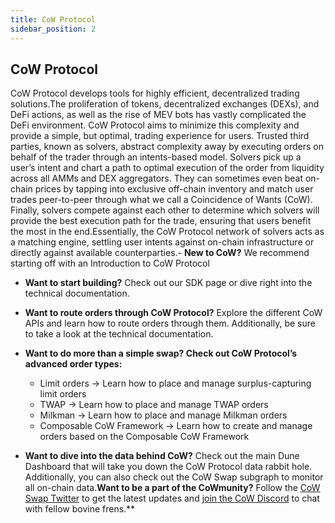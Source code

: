 ```yaml
---
title: CoW Protocol
sidebar_position: 2
---
```


## CoW Protocol

CoW Protocol develops tools for highly efficient, decentralized trading solutions.The proliferation of tokens, decentralized exchanges (DEXs), and DeFi actions, as well as the rise of MEV bots has vastly complicated the DeFi environment. CoW Protocol aims to minimize this complexity and provide a simple, but optimal, trading experience for users. Trusted third parties, known as solvers, abstract complexity away by executing orders on behalf of the trader through an intents-based model. Solvers pick up a user’s intent and chart a path to optimal execution of the order from liquidity across all AMMs and DEX aggregators. They can sometimes even beat on-chain prices by tapping into exclusive off-chain inventory and match user trades peer-to-peer through what we call a Coincidence of Wants (CoW). Finally, solvers compete against each other to determine which solvers will provide the best execution path for the trade, ensuring that users benefit the most in the end.Essentially, the CoW Protocol network of solvers acts as a matching engine, settling user intents against on-chain infrastructure or directly against available counterparties.- **New to CoW?** We recommend starting off with an Introduction to CoW Protocol

- **Want to start building?** Check out our SDK page or dive right into the technical documentation.

- **Want to route orders through CoW Protocol?** Explore the different CoW APIs and learn how to route orders through them. Additionally, be sure to take a look at the technical documentation.

- **Want to do more than a simple swap? Check out CoW Protocol’s advanced order types:**

  - Limit orders → Learn how to place and manage surplus-capturing limit orders
  - TWAP → Learn how to place and manage TWAP orders
  - Milkman → Learn how to place and manage Milkman orders
  - Composable CoW Framework → Learn how to create and manage orders based on the Composable CoW Framework

- **Want to dive into the data behind CoW?** Check out the main Dune Dashboard that will take you down the CoW Protocol data rabbit hole. Additionally, you can also check out the CoW Swap subgraph to monitor all on-chain data.**Want to be a part of the CoWmunity?** Follow the [CoW Swap Twitter](https://twitter.com/CoWSwap) to get the latest updates and [join the CoW Discord](https://discord.gg/cowprotocol) to chat with fellow bovine frens.**
